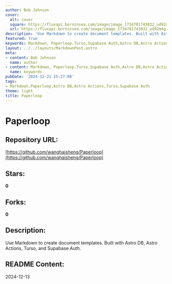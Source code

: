 ```yaml
---
author: Bob Johnson
cover:
  alt: cover
  square: https://fluxapi.borninsea.com/image/image_1734781743832_ud92m4g
  url: https://fluxapi.borninsea.com/image/image_1734781743832_ud92m4g
description: 'Use Markdown to create document templates. Built with Astro DB, Astro Actions, Turso, and Supabase Auth.'
featured: true
keywords: Markdown, Paperloop,Turso,Supabase Auth,Astro DB,Astro Actions
layout: ../../layouts/MarkdownPost.astro
meta:
- content: Bob Johnson
  name: author
- content: Markdown, Paperloop,Turso,Supabase Auth,Astro DB,Astro Actions
  name: keywords
pubDate: '2024-12-21 15:27:08'
tags:
- Markdown,Paperloop,Astro DB,Astro Actions,Turso,Supabase Auth
theme: light
title: Paperloop
---
```


# Paperloop

## Repository URL: 
[https://github.com/wanghaisheng/Paperloop](https://github.com/wanghaisheng/Paperloop)

## Stars: 
**0**

## Forks: 
**0**

## Description: 
Use Markdown to create document templates. Built with Astro DB, Astro Actions, Turso, and Supabase Auth.

## README Content: 
2024-12-13

